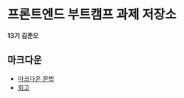 # 프론트엔드 부트캠프 과제 저장소

**13기 김준오**

## 마크다운

- [마크다운 문법](./src/md/markdown.md)
- [회고](./src/md/retrospect.md)
